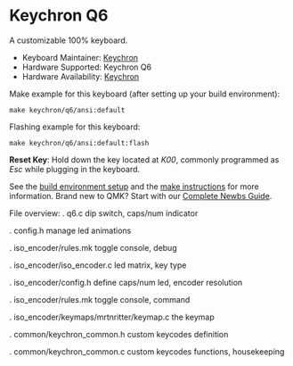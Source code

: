 # Keychron Q6

A customizable 100% keyboard.

* Keyboard Maintainer: [Keychron](https://github.com/keychron)
* Hardware Supported: Keychron Q6
* Hardware Availability: [Keychron](https://www.keychron.com)

Make example for this keyboard (after setting up your build environment):

    make keychron/q6/ansi:default

Flashing example for this keyboard:

    make keychron/q6/ansi:default:flash

**Reset Key**: Hold down the key located at *K00*, commonly programmed as *Esc* while plugging in the keyboard.

See the [build environment setup](https://docs.qmk.fm/#/getting_started_build_tools) and the [make instructions](https://docs.qmk.fm/#/getting_started_make_guide) for more information. Brand new to QMK? Start with our [Complete Newbs Guide](https://docs.qmk.fm/#/newbs).


File overview:
. q6.c
    dip switch, caps/num indicator

. config.h
    manage led animations 

. iso_encoder/rules.mk
    toggle console, debug

. iso_encoder/iso_encoder.c
    led matrix, key type

. iso_encoder/config.h
    define caps/num led, encoder resolution

. iso_encoder/rules.mk
    toggle console, command

. iso_encoder/keymaps/mrtnritter/keymap.c
    the keymap

. common/keychron_common.h
    custom keycodes definition

. common/keychron_common.c
    custom keycodes functions, housekeeping

